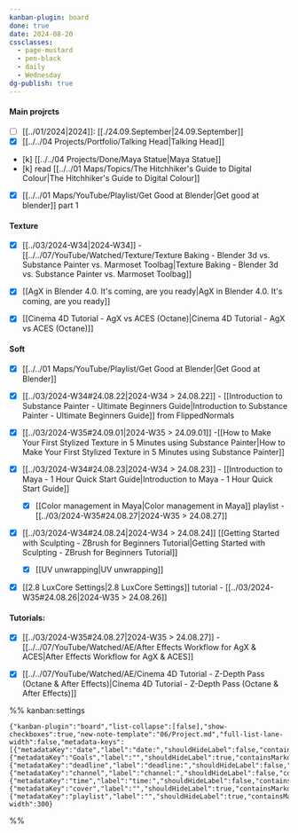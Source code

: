 ```yaml
---
kanban-plugin: board
done: true
date: 2024-08-20
cssclasses:
  - page-mustard
  - pen-black
  - daily
  - Wednesday
dg-publish: true
---
```


#### Main projrcts

- [ ] [[../01/2024|2024]]: [[./24.09.September|24.09.September]]
- [x] [[../../04 Projects/Portfolio/Talking Head|Talking Head]]
- [k] [[../../04 Projects/Done/Maya Statue|Maya Statue]]
- [k] read [[../../01 Maps/Topics/The Hitchhiker's Guide to Digital Colour|The Hitchhiker's Guide to Digital Colour]]
- [x] [[../../01 Maps/YouTube/Playlist/Get Good at Blender|Get good at blender]] part 1


#### Texture

- [x] [[../03/2024-W34|2024-W34]] - [[../../07/YouTube/Watched/Texture/Texture Baking - Blender 3d vs. Substance Painter vs. Marmoset Toolbag|Texture Baking - Blender 3d vs. Substance Painter vs. Marmoset Toolbag]]
- [x] [[AgX in Blender 4.0. It's coming, are you ready|AgX in Blender 4.0. It's coming, are you ready]]
- [x] [[Cinema 4D Tutorial - AgX vs ACES (Octane)|Cinema 4D Tutorial - AgX vs ACES (Octane)]]


#### Soft

- [x] [[../../01 Maps/YouTube/Playlist/Get Good at Blender|Get Good at Blender]]
- [x] [[../03/2024-W34#24.08.22|2024-W34 > 24.08.22]] - [[Introduction to Substance Painter - Ultimate Beginners Guide|Introduction to Substance Painter - Ultimate Beginners Guide]] from FlippedNormals
- [x] [[../03/2024-W35#24.09.01|2024-W35 > 24.09.01]] -[[How to Make Your First Stylized Texture in 5 Minutes using Substance Painter|How to Make Your First Stylized Texture in 5 Minutes using Substance Painter]]
- [x] [[../03/2024-W34#24.08.23|2024-W34 > 24.08.23]] - [[Introduction to Maya - 1 Hour Quick Start Guide|Introduction to Maya - 1 Hour Quick Start Guide]]
	- [x] [[Color management in Maya|Color management in Maya]] playlist - [[../03/2024-W35#24.08.27|2024-W35 > 24.08.27]]
- [x] [[../03/2024-W34#24.08.24|2024-W34 > 24.08.24]] [[Getting Started with Sculpting - ZBrush for Beginners Tutorial|Getting Started with Sculpting - ZBrush for Beginners Tutorial]]
	- [x] [[UV unwrapping|UV unwrapping]]
- [x] [[2.8 LuxCore Settings|2.8 LuxCore Settings]] tutorial - [[../03/2024-W35#24.08.26|2024-W35 > 24.08.26]]


#### Tutorials:

- [x] [[../03/2024-W35#24.08.27|2024-W35 > 24.08.27]] - [[../../07/YouTube/Watched/AE/After Effects Workflow for AgX & ACES|After Effects Workflow for AgX & ACES]]
- [x] [[../../07/YouTube/Watched/AE/Cinema 4D Tutorial - Z-Depth Pass (Octane & After Effects)|Cinema 4D Tutorial - Z-Depth Pass (Octane & After Effects)]]




%% kanban:settings
```
{"kanban-plugin":"board","list-collapse":[false],"show-checkboxes":true,"new-note-template":"06/Project.md","full-list-lane-width":false,"metadata-keys":[{"metadataKey":"date","label":"date:","shouldHideLabel":false,"containsMarkdown":false},{"metadataKey":"Goals","label":"","shouldHideLabel":true,"containsMarkdown":true},{"metadataKey":"deadline","label":"deadline:","shouldHideLabel":false,"containsMarkdown":false},{"metadataKey":"channel","label":"channel:","shouldHideLabel":false,"containsMarkdown":true},{"metadataKey":"time","label":"time:","shouldHideLabel":false,"containsMarkdown":false},{"metadataKey":"cover","label":"","shouldHideLabel":true,"containsMarkdown":false},{"metadataKey":"playlist","label":"","shouldHideLabel":true,"containsMarkdown":false}],"lane-width":300}
```
%%